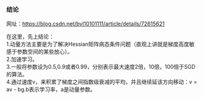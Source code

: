  ### 结论 ###
 网址：https://blog.csdn.net/bvl10101111/article/details/72615621

 在这里，先上结论：</br>
 1.动量方法主要是为了解决Hessian矩阵病态条件问题（直观上讲就是梯度高度敏感于参数空间的某些放心）。</br>
 2.加速学习。</br>
 3.一般将参数设为0.5,0.9或者0.99，分别表示最大速度2倍，10倍，100倍于SGD的算法。</br>
 4.通过速度v，来积累了梯度之间指数级衰减的平均，并且继续延该方向移动：v = av - bg.b表示学习率，a是动量参数。<br>
